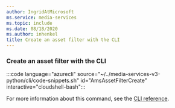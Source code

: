 ```yaml
---
author: IngridAtMicrosoft
ms.service: media-services
ms.topic: include
ms.date: 08/18/2020
ms.author: inhenkel
title: Create an asset filter with the CLI
---
```


### Create an asset filter with the CLI

:::code language="azurecli" source="~/../media-services-v3-python/cli/code-snippets.sh" id="AmsAssetFilterCreate" interactive="cloudshell-bash":::

For more information about this command, see the [CLI reference](/cli/azure/ams/asset-filter?view=azure-cli-latest#az-ams-asset-filter-create&preserve-view=true).
